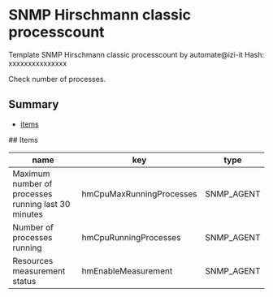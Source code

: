 # SNMP Hirschmann classic processcount
Template SNMP Hirschmann classic processcount by automate@izi-it
Hash: xxxxxxxxxxxxxxx

Check number of processes.
## Summary
* [items](#items)

<a name="items" />
## Items

| name | key | type |
| ------------- |------------- |------------- |
| Maximum number of processes running last 30 minutes | hmCpuMaxRunningProcesses | SNMP_AGENT |
| Number of processes running | hmCpuRunningProcesses | SNMP_AGENT |
| Resources measurement status | hmEnableMeasurement | SNMP_AGENT |
